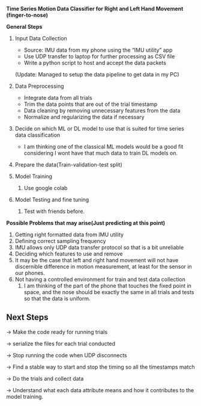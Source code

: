 **Time Series Motion Data Classifier for Right and Left Hand Movement (finger-to-nose)**

**General Steps**

1. Input Data Collection
    - Source: IMU data from my phone using the “IMU utility” app
    - Use UDP transfer to laptop for further processing as CSV file
    - Write a python script to host and accept the data packets
    
    (Update: Managed to setup the data pipeline to get data in my PC)
    
2. Data Preprocessing
    - Integrate data from all trials
    - Trim the data points that are out of the trial timestamp
    - Data cleaning by removing unnecessary features from the data
    - Normalize and regularizing the data if necessary
3. Decide on which ML or DL model to use that is suited for time series data classification
    - I am thinking one of the classical ML models would be a good fit considering I wont have that much data to train DL models on.
4. Prepare the data(Train-validation-test split)
5. Model Training
    1. Use google colab
6. Model Testing and fine tuning
    1. Test with friends before.
    

**Possible Problems that may arise(Just predicting at this point)**

1. Getting right formatted data from IMU utility
2. Defining correct sampling frequency
3. IMU allows only UDP data transfer protocol so that is a bit unreliable
4. Deciding which features to use and remove
5. It may be the case that left and right hand movement will not have discernible difference in motion measurement, at least for the sensor in our phones.
6. Not having a controlled environment for train and test data collection
    1. I am thinking of the part of the phone that touches the fixed point in space, and the nose should be exactly the same in all trials and tests so that the data is uniform.

## Next Steps

→ Make the code ready for running trials

→ serialize the files for each trial conducted

→ Stop running the code when UDP disconnects

→ Find a stable way to start and stop the timing so all the timestamps match

→ Do the trials and collect data

→ Understand what each data attribute means and how it contributes to the model training.
